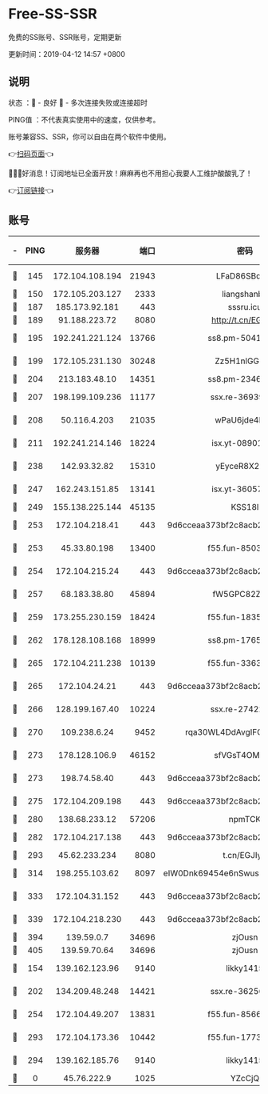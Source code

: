 # Free-SS-SSR

免费的SS账号、SSR账号，定期更新

更新时间：2019-04-12 14:57 +0800

## 说明

状态     ：🙂 - 良好 🙁 - 多次连接失败或连接超时

PING值   ：不代表真实使用中的速度，仅供参考。

账号兼容SS、SSR，你可以自由在两个软件中使用。

👉[扫码页面](https://liesauer.github.io/Free-SS-SSR/)👈

🎉🎉🎉好消息！订阅地址已全面开放！麻麻再也不用担心我要人工维护酸酸乳了！

👉[订阅链接](https://www.liesauer.net/yogurt/subscribe?ACCESS_TOKEN=DAYxR3mMaZAsaqUb)👈

## 账号

|-|PING|服务器|端口|密码|加密方式|区域|
|:----:|:----:|:-----:|-----:|:----:|:----:|:----:|
|🙂|145|172.104.108.194|21943|LFaD86SBq2lY|aes-256-cfb|JP|
|🙂|150|172.105.203.127|2333|liangshanbo|chacha20|JP|
|🙂|187|185.173.92.181|443|sssru.icu|rc4-md5|RU|
|🙂|189|91.188.223.72|8080|http://t.cn/EGJIyrl|rc4-md5|RU|
|🙂|195|192.241.221.124|13766|ss8.pm-50410062|aes-256-cfb|US|
|🙂|199|172.105.231.130|30248|Zz5H1nlGGKHx|aes-256-cfb|JP|
|🙂|204|213.183.48.10|14351|ss8.pm-23466973|rc4-md5|RU|
|🙂|207|198.199.109.236|11177|ssx.re-36939019|aes-256-cfb|US|
|🙂|208|50.116.4.203|21035|wPaU6jde4NZT|aes-256-cfb|US|
|🙂|211|192.241.214.146|18224|isx.yt-08901257|aes-256-cfb|US|
|🙂|238|142.93.32.82|15310|yEyceR8X2EVd|aes-256-cfb|GB|
|🙂|247|162.243.151.85|13141|isx.yt-36057592|aes-256-cfb|US|
|🙂|249|155.138.225.144|45135|KSS18l|rc4-md5|US|
|🙂|253|172.104.218.41|443|9d6cceaa373bf2c8acb22e60b6a58be6|aes-256-cfb|US|
|🙂|253|45.33.80.198|13400|f55.fun-85035043|aes-256-cfb|US|
|🙂|254|172.104.215.24|443|9d6cceaa373bf2c8acb22e60b6a58be6|aes-256-cfb|US|
|🙂|257|68.183.38.80|45894|fW5GPC82Z97G|aes-256-cfb|GB|
|🙂|259|173.255.230.159|18424|f55.fun-18352989|aes-256-cfb|US|
|🙂|262|178.128.108.168|18999|ss8.pm-17655626|aes-256-cfb|SG|
|🙂|265|172.104.211.238|10139|f55.fun-33630162|aes-256-cfb|US|
|🙂|265|172.104.24.21|443|9d6cceaa373bf2c8acb22e60b6a58be6|aes-256-cfb|US|
|🙂|266|128.199.167.40|10224|ssx.re-27422632|aes-256-cfb|SG|
|🙂|270|109.238.6.24|9452|rqa30WL4DdAvgIFG6Fs3znzTa|aes-256-cfb|FR|
|🙂|273|178.128.106.9|46152|sfVGsT4OMxHC|aes-256-cfb|SG|
|🙂|273|198.74.58.40|443|9d6cceaa373bf2c8acb22e60b6a58be6|aes-256-cfb|US|
|🙂|275|172.104.209.198|443|9d6cceaa373bf2c8acb22e60b6a58be6|aes-256-cfb|US|
|🙂|280|138.68.233.12|57206|npmTCK|rc4-md5|US|
|🙂|282|172.104.217.138|443|9d6cceaa373bf2c8acb22e60b6a58be6|aes-256-cfb|US|
|🙂|293|45.62.233.234|8080|t.cn/EGJIyrl|rc4-md5|CA|
|🙂|314|198.255.103.62|8097|eIW0Dnk69454e6nSwuspv9DmS201tQ0D|aes-256-cfb|US|
|🙂|333|172.104.31.152|443|9d6cceaa373bf2c8acb22e60b6a58be6|aes-256-cfb|US|
|🙂|339|172.104.218.230|443|9d6cceaa373bf2c8acb22e60b6a58be6|aes-256-cfb|US|
|🙂|394|139.59.0.7|34696|zjOusn|chacha20|IN|
|🙂|405|139.59.70.64|34696|zjOusn|chacha20|IN|
|🙂|154|139.162.123.96|9140|likky1415|aes-256-cfb|JP|
|🙂|202|134.209.48.248|14421|ssx.re-36256299|aes-256-cfb|US|
|🙂|254|172.104.49.207|13831|f55.fun-85669624|aes-256-cfb|SG|
|🙂|293|172.104.173.36|10442|f55.fun-17732582|aes-256-cfb|SG|
|🙂|294|139.162.185.76|9140|likky1415|aes-256-cfb|DE|
|🙁|0|45.76.222.9|1025|YZcCjQ|rc4-md5|JP|
